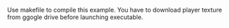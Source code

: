 Use makefile to compile this example.
You have to download player texture from ggogle drive before launching executable.

